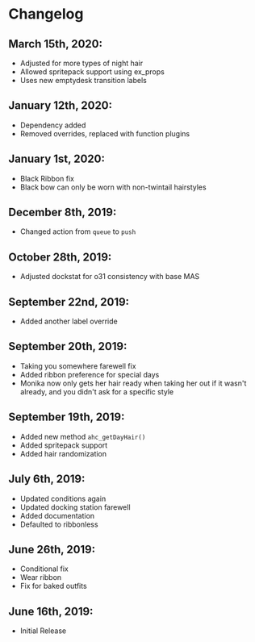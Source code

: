 # Changelog
## March 15th, 2020:
- Adjusted for more types of night hair
- Allowed spritepack support using ex_props
- Uses new emptydesk transition labels

## January 12th, 2020:
- Dependency added
- Removed overrides, replaced with function plugins

## January 1st, 2020:
- Black Ribbon fix
- Black bow can only be worn with non-twintail hairstyles

## December 8th, 2019:
- Changed action from `queue` to `push`

## October 28th, 2019:
- Adjusted dockstat for o31 consistency with base MAS

## September 22nd, 2019:
- Added another label override

## September 20th, 2019:
- Taking you somewhere farewell fix
- Added ribbon preference for special days
- Monika now only gets her hair ready when taking her out if it wasn't already, and you didn't ask for a specific style

## September 19th, 2019:
- Added new method `ahc_getDayHair()`
- Added spritepack support
- Added hair randomization

## July 6th, 2019:
- Updated conditions again
- Updated docking station farewell
- Added documentation
- Defaulted to ribbonless

## June 26th, 2019:
- Conditional fix
- Wear ribbon
- Fix for baked outfits

## June 16th, 2019:
- Initial Release